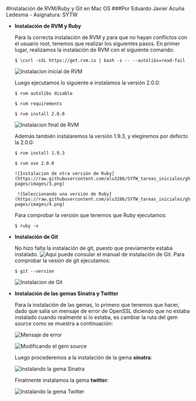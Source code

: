 #Instalación de RVM/Ruby y Git en Mac OS
###Por Eduardo Javier Acuña Ledesma - Asignatura: SYTW

* **Instalación de RVM y Ruby**
	
	Para la correcta instalación de RVM y para que no hayan conflictos con el usuario root, tenemos que realizar los siguientes pasos. En primer lugar, realizamos la instalación de RVM con el siguiente comando:
	
	`$ \curl -sSL https://get.rvm.io | bash -s -- --autolibs=read-fail`
	
	![Instalacion inicial de RVM](https://raw.githubusercontent.com/alu3286/SYTW_tareas_iniciales/gh-pages/images/1.png)
	
	Luego ejecutamos lo siguiente e instalamos la versión 2.0.0:
	
	`$ rvm autolibs disable`
	
	`$ rvm requirements`
	
	`$ rvm install 2.0.0`
	 
	 ![Instalacion final de RVM](https://raw.githubusercontent.com/alu3286/SYTW_tareas_iniciales/gh-pages/images/2.png)
	 
	 Además también instalaremos la versión 1.9.3, y elegiremos por defecto la 2.0.0:
	 
	 `$ rvm install 1.9.3`
	 
	 `$ rvm use 2.0.0`
	 
	  ![Instalacion de otra versión de Ruby](https://raw.githubusercontent.com/alu3286/SYTW_tareas_iniciales/gh-pages/images/3.png)
	  
	   ![Seleccionando una versión de Ruby](https://raw.githubusercontent.com/alu3286/SYTW_tareas_iniciales/gh-pages/images/4.png)
	
	Para comprobar la versión que tenemos que Ruby ejecutamos:
	
	`$ ruby -v`


* **Instalación de Git**
	
	No hizo falta la instalación de git, puesto que previamente estaba instalado. ![Aquí](http://git-scm.com/book/es/Empezando-Instalando-Git) puede consular el manual de instalación de Git.
	Para comprobar la vesión de git ejecutamos: 

	`$ git --version`

	![Instalacion de Git](https://raw.githubusercontent.com/alu3286/SYTW_tareas_iniciales/gh-pages/images/5.png)
	
* **Instalación de las gemas Sinatra y Twitter**
		
	Para la instalación de las gemas, lo primero que tenemos que hacer, dado que salía un mensaje de error de OpenSSL diciendo que no estaba instalado cuando realmente sí lo estaba, es cambiar la ruta del gem source como se muestra a continuación:
		
	![Mensaje de error](https://raw.githubusercontent.com/alu3286/SYTW_tareas_iniciales/gh-pages/images/6.png)
		
	![Modificando el gem source](https://raw.githubusercontent.com/alu3286/SYTW_tareas_iniciales/gh-pages/images/7.png)
		
	Luego procederemos a la instalación de la gema **sinatra**:
		
	![Instalando la gema Sinatra](https://raw.githubusercontent.com/alu3286/SYTW_tareas_iniciales/gh-pages/images/8.png)
		
	Finalmente instalamos la gema **twitter**:
		
	![Instalando la gema Twitter](https://raw.githubusercontent.com/alu3286/SYTW_tareas_iniciales/gh-pages/images/9.png)
